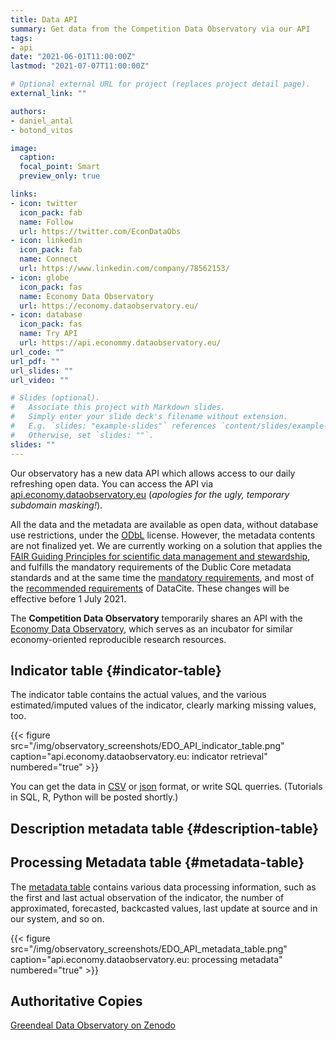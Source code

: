 ```yaml
---
title: Data API
summary: Get data from the Competition Data Observatory via our API
tags:
- api
date: "2021-06-01T11:00:00Z"
lastmod: "2021-07-07T11:00:00Z"

# Optional external URL for project (replaces project detail page).
external_link: ""

authors:
- daniel_antal
- botond_vitos

image:
  caption: 
  focal_point: Smart
  preview_only: true

links:
- icon: twitter
  icon_pack: fab
  name: Follow
  url: https://twitter.com/EconDataObs
- icon: linkedin
  icon_pack: fab
  name: Connect
  url: https://www.linkedin.com/company/78562153/
- icon: globe
  icon_pack: fas
  name: Economy Data Observatory
  url: https://economy.dataobservatory.eu/
- icon: database
  icon_pack: fas
  name: Try API
  url: https://api.econommy.dataobservatory.eu/
url_code: ""
url_pdf: ""
url_slides: ""
url_video: ""

# Slides (optional).
#   Associate this project with Markdown slides.
#   Simply enter your slide deck's filename without extension.
#   E.g. `slides: "example-slides"` references `content/slides/example-slides.md`.
#   Otherwise, set `slides: ""`.
slides: ""
---
```


Our observatory has a new data API which allows access to our daily refreshing open data. You can access the API via [api.economy.dataobservatory.eu](http://api.economy.dataobservatory.eu/) (*apologies for the ugly, temporary subdomain masking!*).

All the data and the metadata are available as open data, without database use restrictions, under the [ODbL](https://opendatacommons.org/licenses/odbl/) license. However, the metadata contents are not finalized yet. We are currently working on a solution that applies the [FAIR Guiding Principles for scientific data management and stewardship](http://www.nature.com/articles/sdata201618), and fulfills the mandatory requirements of the Dublic Core metadata standards and at the same time the [mandatory requirements](https://support.datacite.org/docs/datacite-metadata-schema-v44-mandatory-properties), and most of the [recommended requirements](https://support.datacite.org/docs/datacite-metadata-schema-v44-recommended-and-optional-properties) of DataCite. These changes will be effective before 1 July 2021.

The **Competition Data Observatory** temporarily shares an API with the [Economy Data Observatory](https://economy.dataobservatory.eu/), which serves as an incubator for similar economy-oriented reproducible research resources. 


## Indicator table {#indicator-table}

The indicator table contains the actual values, and the various estimated/imputed values of the indicator, clearly marking missing values, too.

{{< figure src="/img/observatory_screenshots/EDO_API_indicator_table.png" caption="api.economy.dataobservatory.eu: indicator retrieval" numbered="true" >}}

You can get the data in [CSV](http://52.4.54.69/database/indicator.csv?_size=max) or [json](http://52.4.54.69/database/indicator.json) format, or write SQL querries. (Tutorials in SQL, R, Python will be posted shortly.)

## Description metadata table {#description-table}



## Processing Metadata table {#metadata-table}

The [metadata table](http://52.4.54.69/database/metadata) contains various data processing information, such as the first and last actual observation of the indicator, the number of approximated, forecasted, backcasted values, last update at source and in our system, and so on. 

{{< figure src="/img/observatory_screenshots/EDO_API_metadata_table.png" caption="api.economy.dataobservatory.eu: processing metadata" numbered="true" >}}


## Authoritative Copies 

[Greendeal Data Observatory on Zenodo](https://zenodo.org/communities/greendeal_observatory/)